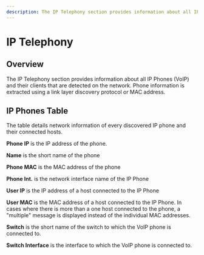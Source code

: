 ```yaml
---
description: The IP Telephony section provides information about all IP Phones (VoIP) and their clients that are detected on the network. Phone information is...
---
```


# IP Telephony

## Overview

The IP Telephony section provides information about all IP Phones (VoIP)
and their clients that are detected on the network. Phone information is
extracted using a link layer discovery protocol or MAC address.

## IP Phones Table

The table details network information of every discovered IP phone and
their connected hosts.

**Phone IP** is the IP address of the phone.

**Name** is the short name of the phone

**Phone MAC** is the MAC address of the phone

**Phone Int.** is the network interface name of the IP Phone

**User IP** is the IP address of a host connected to the IP Phone

**User MAC** is the MAC address of a host connected to the IP Phone. In cases where there is
more than a one host connected to the phone, a "multiple" message is
displayed instead of the individual MAC addresses.

**Switch** is the short name of the switch to which the VoIP phone is connected to.

**Switch Interface** is the interface to which the VoIP phone is connected to.
